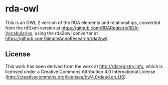 # rda-owl

This is an OWL 2 version of the RDA elements and relationships, converted from the rdf/xml version at https://github.com/RDARegistry/RDA-Vocabularies, using the rda2owl converter at https://github.com/SimpleAnnoResearch/rda2owl.

## License

This work has been derived from the work at http://rdaregistry.info, which is licensed under a Creative Commons Attribution 4.0 International License (http://creativecommons.org/licenses/by/4.0/deed.en_US).
